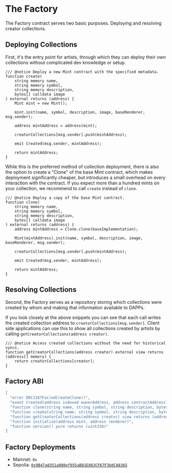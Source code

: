 # The Factory

The Factory contract serves two basic purposes. Deploying and resolving
creator collections.

## Deploying Collections

First, it's the entry point for artists, through which they can deploy their own
collections without complicated dev knowledge or setup.

```solidity
/// @notice Deploy a new Mint contract with the specified metadata.
function create(
    string memory name,
    string memory symbol,
    string memory description,
    bytes[] calldata image
) external returns (address) {
    Mint mint = new Mint();

    mint.init(name, symbol, description, image, baseRenderer, msg.sender);

    address mintAddress = address(mint);

    creatorCollections[msg.sender].push(mintAddress);

    emit Created(msg.sender, mintAddress);

    return mintAddress;
}
```

While this is the preferred method of collection deployment, there is also the
option to create a "Clone" of the base Mint contract, which makes
deployment significantly cheaper, but introduces a small overhead on every
interaction with the contract. If you expect more than a hundred mints on your
collection, we recommend to call `create` instead of `clone`.

```solidity
/// @notice Deploy a copy of the base Mint contract.
function clone(
    string memory name,
    string memory symbol,
    string memory description,
    bytes[] calldata image
) external returns (address) {
    address mintAddress = Clone.clone(baseImplementation);

    Mint(mintAddress).init(name, symbol, description, image, baseRenderer, msg.sender);

    creatorCollections[msg.sender].push(mintAddress);

    emit Created(msg.sender, mintAddress);

    return mintAddress;
}
```

## Resolving Collections

Second, the Factory serves as a repository storing which collections were created by
whom and making that information available to DAPPs.

If you look closely at the above snippets you can see that each call writes 
the created collection address to `creatorCollections[msg.sender]`.
Client side applications can use this to show all collections created
by artists by calling `getCreatorCollections(address creator)`.

```solidity
/// @notice Access created collections without the need for historical syncs.
function getCreatorCollections(address creator) external view returns (address[] memory) {
    return creatorCollections[creator];
}
```

## Factory ABI

```json
[
  "error ERC1167FailedCreateClone()",
  "event Created(address indexed ownerAddress, address contractAddress)",
  "function clone(string name, string symbol, string description, bytes[] image) returns (address)",
  "function create(string name, string symbol, string description, bytes[] image) returns (address)",
  "function getCreatorCollections(address creator) view returns (address[])",
  "function initialize(address mint, address renderer)",
  "function version() pure returns (uint256)"
]
```

## Factory Deployments

- Mainnet: `0x`
- Sepolia: [`0x9B47a8351a080ef055aB81E863CF67F3bdCA8365`](https://sepolia.etherscan.io/address/0x0Eb7fB145e697B7e82711BeEFff195F2d7b66cdd)
